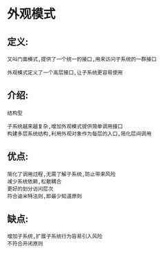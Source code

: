 # 外观模式

## 定义:

    又叫门面模式,提供了一个统一的接口,用来访问子系统的一群接口
   
    外观模式定义了一个高层接口,让子系统更容易使用

## 介绍:

    结构型
    
    子系统越来越复杂,增加外观模式提供简单调用接口
    构建多层系统结构,利用外观对象作为每层的入口,简化层间调用

## 优点:

    简化了调用过程,无需了解子系统,防止带来风险
    减少系统依赖,松散耦合
    更好的划分访问层次
    符合迪米特法则,即最少知道原则

## 缺点:

    增加子系统,扩展子系统行为容易引入风险
    不符合开闭原则
